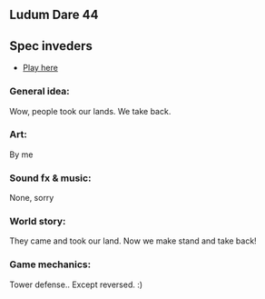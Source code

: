 ## Ludum Dare 44

## Spec inveders

* [Play here](https://aerosolswe.github.io/Bunker-32/) <Fyll i>

### General idea:
Wow, people took our lands. We take back.

### Art:
By me

### Sound fx & music:
None, sorry

### World story:
They came and took our land. Now we make stand and take back!

### Game mechanics:
Tower defense.. Except reversed. :)
